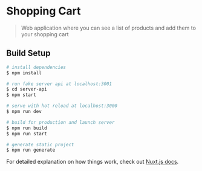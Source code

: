 # Shopping Cart

> Web application where you can see a list of products and add them to your shopping cart

## Build Setup

``` bash
# install dependencies
$ npm install

# run fake server api at localhost:3001
$ cd server-api
$ npm start

# serve with hot reload at localhost:3000
$ npm run dev

# build for production and launch server
$ npm run build
$ npm run start

# generate static project
$ npm run generate
```

For detailed explanation on how things work, check out [Nuxt.js docs](https://nuxtjs.org).
